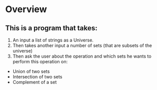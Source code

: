# Overview
## This is a program that takes:
1. An input a list of strings as a Universe.
1. Then takes another input a number of sets (that are subsets of the universe)
1. Then ask the user about the operation and which sets he wants to perform this operation on:
  * Union of two sets
  * Intersection of two sets
  * Complement of a set
